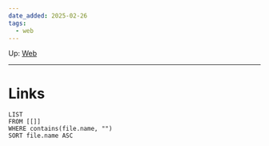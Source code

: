 ```yaml
---
date_added: 2025-02-26
tags:
  - web
---
```

Up: [Web](Web.md)
___
 
# Links
```dataview
LIST
FROM [[]]
WHERE contains(file.name, "")
SORT file.name ASC
```

